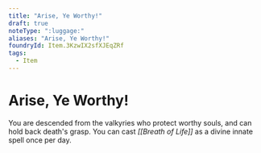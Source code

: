 ```yaml
---
title: "Arise, Ye Worthy!"
draft: true
noteType: ":luggage:"
aliases: "Arise, Ye Worthy!"
foundryId: Item.3KzwIX2sfXJEqZRf
tags:
  - Item
---
```


# Arise, Ye Worthy!

You are descended from the valkyries who protect worthy souls, and can hold back death's grasp. You can cast _[[Breath of Life]]_ as a divine innate spell once per day.
